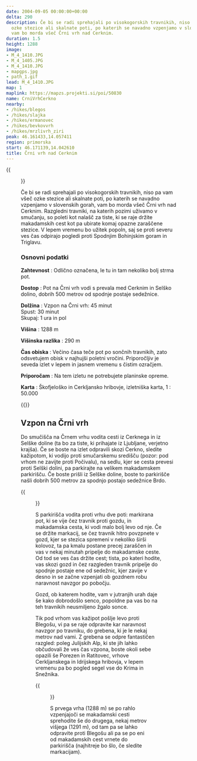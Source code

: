 ```yaml
---
date: 2004-09-05 00:00:00+00:00
delta: 290
description: Če bi se radi sprehajali po visokogorskih travnikih, niso pa vam všeč
  ozke stezice ali skalnate poti, po katerih se navadno vzpenjamo v slovenskih gorah,
  vam bo morda všeč Črni vrh nad Cerknim.
duration: 1.5
height: 1288
image:
- M_4_1410.JPG
- M_4_1405.JPG
- M_4_1410.JPG
- mapgps.jpg
- path_1.gif
lead: M_4_1410.JPG
map: 1
maplink: https://mapzs.projekti.si/poi/50830
name: CrniVrhCerkno
nearby:
- /hikes/blegos
- /hikes/slajka
- /hikes/ermanovec
- /hikes/bevkovvrh
- /hikes/mrzlivrh_ziri
peak: 46.161433,14.057411
region: primorska
start: 46.171139,14.042610
title: Črni vrh nad Cerknim
---
```

{{<figure src="M_4_1410.JPG">}}

Če bi se radi sprehajali po visokogorskih travnikih, niso pa vam všeč ozke stezice ali skalnate poti, po katerih se navadno vzpenjamo v slovenskih gorah, vam bo morda všeč Črni vrh nad Cerknim. Razgledni travniki, na katerih pozimi uživamo v smučanju, so poleti kot nalašč za tiste, ki se raje držite makadamskih cest kot pa ubirate komaj opazne zaraščene stezice. V lepem vremenu bo užitek popoln, saj se proti severu ves čas odpirajo pogledi proti Spodnjim Bohinjskim goram in Triglavu.

### Osnovni podatki

**Zahtevnost**
:   Odlično označena, le tu in tam nekoliko bolj strma pot.

**Dostop**
:   Pot na Črni vrh vodi s prevala med Cerknim in Selško dolino, dobrih 500 metrov od spodnje postaje sedežnice.

**Dolžina**
:   Vzpon na Črni vrh: 45 minut\
    Spust: 30 minut\
    Skupaj: 1 ura in pol

**Višina**
:   1288 m

**Višinska razlika**
:   290 m

**Čas obiska**
:   Večino časa teče pot po sončnih travnikih, zato odsvetujem obisk v najhujši poletni vročini. Priporočljiv je seveda izlet v lepem in jasnem vremenu s čistim ozračjem.

**Priporočam**
:   Na tem izletu ne potrebujete planinske opreme.

**Karta**
:   Škofjeloško in Cerkljansko hribovje, izletniška karta, 1 : 50.000

{{<hike-details-extra>}}

Vzpon na Črni vrh
-----------------

Do smučišča na Črnem vrhu vodita cesti iz Cerknega in iz Selške doline (ta bo za tiste, ki prihajate iz Ljubljane, verjetno krajša). Če se boste na izlet odpravili skozi Cerkno, sledite kažipotom, ki vodijo proti smučarskemu središču (pozor: pod vrhom ne zavijte proti Počivalu), na sedlu, kjer se cesta prevesi proti Selški dolini, pa parkirajte na velikem makadamskem parkirišču. Če boste prišli iz Selške doline, boste to parkirišče našli dobrih 500 metrov za spodnjo postajo sedežnice Brdo.

{{<figure src="M_4_1405.JPG">}} 

S parkirišča vodita proti vrhu dve poti: markirana pot, ki se vije čez travnik proti gozdu, in makadamska cesta, ki vodi malo bolj levo od nje. Če se držite markacij, se čez travnik hitro povzpnete v gozd, kjer se stezica spremeni v nekoliko širši kolovoz, ta pa kmalu postane precej zaraščen in vas v nekaj minutah pripelje do makadamske ceste. Od tod se ves čas držite cest; tista, po kateri hodite, vas skozi gozd in čez razgleden travnik pripelje do spodnje postaje ene od sedežnic, kjer zavije v desno in se začne vzpenjati ob gozdnem robu naravnost navzgor po pobočju.

Gozd, ob katerem hodite, vam v jutranjih urah daje še kako dobrodošlo senco, popoldne pa vas bo na teh travnikih neusmiljeno žgalo sonce.

Tik pod vrhom vas kažipot pošlje levo proti Blegošu, vi pa se raje odpravite kar naravnost navzgor po travniku, do grebena, ki je le nekaj metrov nad vami. Z grebena se odpre fantastičen razgled: poleg Julijskih Alp, ki ste jih lahko občudovali že ves čas vzpona, boste okoli sebe opazili še Porezen in Ratitovec, vrhove Cerkljanskega in Idrijskega hribovja, v lepem vremenu pa bo pogled segel vse do Krima in Snežnika.

{{<figure src="M_4_1410.JPG" caption="Pogled na Julijske Alpe">}}

S prvega vrha (1288 m) se po rahlo vzpenjajoči se makadamski cesti sprehodite še do drugega, nekaj metrov višjega (1291 m), od tam pa se lahko odpravite proti Blegošu ali pa se po eni od makadamskih cest vrnete do parkirišča (najhitreje bo šlo, če sledite markacijam).

